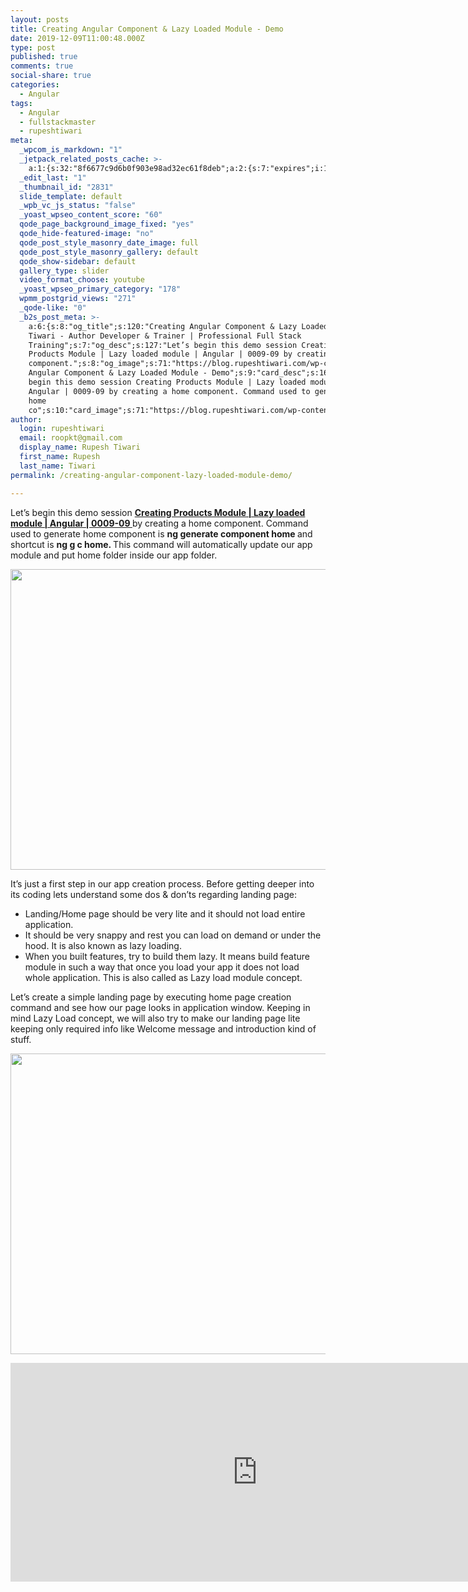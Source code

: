 ```yaml
---
layout: posts
title: Creating Angular Component & Lazy Loaded Module - Demo
date: 2019-12-09T11:00:48.000Z
type: post
published: true
comments: true
social-share: true
categories:
  - Angular
tags:
  - Angular
  - fullstackmaster
  - rupeshtiwari
meta:
  _wpcom_is_markdown: "1"
  _jetpack_related_posts_cache: >-
    a:1:{s:32:"8f6677c9d6b0f903e98ad32ec61f8deb";a:2:{s:7:"expires";i:1594762208;s:7:"payload";a:3:{i:0;a:1:{s:2:"id";i:2833;}i:1;a:1:{s:2:"id";i:2248;}i:2;a:1:{s:2:"id";i:2895;}}}}
  _edit_last: "1"
  _thumbnail_id: "2831"
  slide_template: default
  _wpb_vc_js_status: "false"
  _yoast_wpseo_content_score: "60"
  qode_page_background_image_fixed: "yes"
  qode_hide-featured-image: "no"
  qode_post_style_masonry_date_image: full
  qode_post_style_masonry_gallery: default
  qode_show-sidebar: default
  gallery_type: slider
  video_format_choose: youtube
  _yoast_wpseo_primary_category: "178"
  wpmm_postgrid_views: "271"
  _qode-like: "0"
  _b2s_post_meta: >-
    a:6:{s:8:"og_title";s:120:"Creating Angular Component & Lazy Loaded - Rupesh
    Tiwari - Author Developer & Trainer | Professional Full Stack
    Training";s:7:"og_desc";s:127:"Let’s begin this demo session Creating
    Products Module | Lazy loaded module | Angular | 0009-09 by creating a home
    component.";s:8:"og_image";s:71:"https://blog.rupeshtiwari.com/wp-content/uploads/2019/11/RUPESH-100.png";s:10:"card_title";s:54:"Creating
    Angular Component & Lazy Loaded Module - Demo";s:9:"card_desc";s:160:"Let’s
    begin this demo session Creating Products Module | Lazy loaded module |
    Angular | 0009-09 by creating a home component. Command used to generate
    home
    co";s:10:"card_image";s:71:"https://blog.rupeshtiwari.com/wp-content/uploads/2019/11/RUPESH-100.png";}
author:
  login: rupeshtiwari
  email: roopkt@gmail.com
  display_name: Rupesh Tiwari
  first_name: Rupesh
  last_name: Tiwari
permalink: /creating-angular-component-lazy-loaded-module-demo/

---
```


<p>Let’s begin this demo session <a href="https://www.youtube.com/watch?v=emlJbYT7MbY&amp;list=PLZed_adPqIJrl9pwlERGhU-RCNOtKqvyD&amp;index=10&amp;t=0s" target="_blank" rel="noopener noreferrer"><strong>Creating Products Module | Lazy loaded module | Angular | 0009-09 </strong></a>by creating a home component. Command used to generate home component is <strong>ng generate component home </strong>and shortcut is <strong>ng g c home. </strong>This command will automatically update our app module and put home folder inside our app folder.</p>
<p><img class="alignnone size-full wp-image-2830" src="{{ site.baseurl }}/assets/2019/12/LM1.png" alt="" width="852" height="481" /></p>
<p>It’s just a first step in our app creation process. Before getting deeper into its coding lets understand some dos &amp; don’ts regarding landing page:</p>
<ul>
<li>Landing/Home page should be very lite and it should not load entire application.</li>
<li>It should be very snappy and rest you can load on demand or under the hood. It is also known as lazy loading.</li>
<li>When you built features, try to build them lazy. It means build feature module in such a way that once you load your app it does not load whole application. This is also called as Lazy load module concept.</li>
</ul>
<p>Let’s create a simple landing page by executing home page creation command and see how our page looks in application window. Keeping in mind Lazy Load concept, we will also try to make our landing page lite keeping only required info like Welcome message and introduction kind of stuff.</p>
<p><img class="alignnone size-full wp-image-2829" src="{{ site.baseurl }}/assets/2019/12/LM2.png" alt="" width="855" height="481" /></p>
<p><iframe src="https://www.youtube.com/embed/emlJbYT7MbY" width="790" height="350" frameborder="0" allowfullscreen="allowfullscreen"><span data-mce-type="bookmark" style="display: inline-block; width: 0px; overflow: hidden; line-height: 0;" class="mce_SELRES_start">﻿</span></iframe></p>
